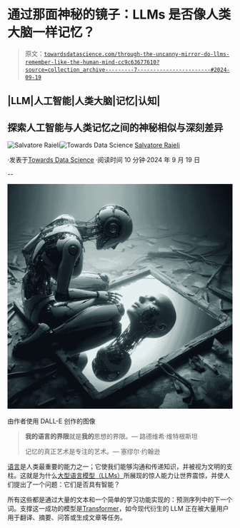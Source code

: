 # 通过那面神秘的镜子：LLMs 是否像人类大脑一样记忆？

> 原文：[`towardsdatascience.com/through-the-uncanny-mirror-do-llms-remember-like-the-human-mind-cc9c63677610?source=collection_archive---------7-----------------------#2024-09-19`](https://towardsdatascience.com/through-the-uncanny-mirror-do-llms-remember-like-the-human-mind-cc9c63677610?source=collection_archive---------7-----------------------#2024-09-19)

## |LLM|人工智能|人类大脑|记忆|认知|

## 探索人工智能与人类记忆之间的神秘相似与深刻差异

[](https://salvatore-raieli.medium.com/?source=post_page---byline--cc9c63677610--------------------------------)![Salvatore Raieli](https://salvatore-raieli.medium.com/?source=post_page---byline--cc9c63677610--------------------------------)[](https://towardsdatascience.com/?source=post_page---byline--cc9c63677610--------------------------------)![Towards Data Science](https://towardsdatascience.com/?source=post_page---byline--cc9c63677610--------------------------------) [Salvatore Raieli](https://salvatore-raieli.medium.com/?source=post_page---byline--cc9c63677610--------------------------------)

·发表于[Towards Data Science](https://towardsdatascience.com/?source=post_page---byline--cc9c63677610--------------------------------) ·阅读时间 10 分钟·2024 年 9 月 19 日

--

![](img/60a5523343be60b49897ceca8b28f392.png)

由作者使用 DALL-E 创作的图像

> **我的语言的界限**就是**我的**思想的界限。— 路德维希·维特根斯坦
> 
> 记忆的真正艺术是专注的艺术。— 塞缪尔·约翰逊

[语言](https://en.wikipedia.org/wiki/Language)是人类最重要的能力之一；它使我们能够沟通和传递知识，并被视为文明的支柱。这就是为什么[大型语言模型（LLMs）](https://github.com/SalvatoreRa/tutorial/blob/main/artificial%20intelligence/FAQ.md#:~:text=What%20is%20a%20Large%20Language%20Model%20(LLM)%3F)所展现的惊人能力让世界震惊，并使人们提出了一个问题：它们是否具有智能？

所有这些都是通过大量的文本和一个简单的学习功能实现的：预测序列中的下一个词。支撑这一成功的模型是[Transformer](https://en.wikipedia.org/wiki/Transformer_(deep_learning_architecture))，如今现代衍生的 LLM 正在被大量用户用于翻译、摘要、问答或生成文章等任务。
